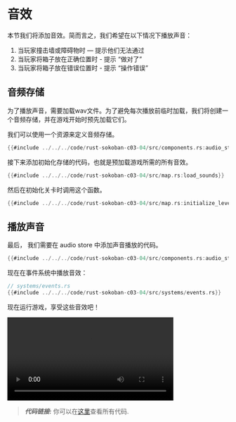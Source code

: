 # 音效

本节我们将添加音效。简而言之，我们希望在以下情况下播放声音：

1.  当玩家撞击墙或障碍物时 — 提示他们无法通过
2.  当玩家将箱子放在正确位置时 - 提示 “做对了”
3.  当玩家将箱子放在错误位置时 - 提示 “操作错误”

## 音频存储

为了播放声音，需要加载wav文件。为了避免每次播放前临时加载，我们将创建一个音频存储，并在游戏开始时预先加载它们。
 
我们可以使用一个资源来定义音频存储。

```rust
{{#include ../../../code/rust-sokoban-c03-04/src/components.rs:audio_store}}
```

接下来添加初始化存储的代码，也就是预加载游戏所需的所有音效。

```rust
{{#include ../../../code/rust-sokoban-c03-04/src/map.rs:load_sounds}}
```

然后在初始化关卡时调用这个函数。

```rust
{{#include ../../../code/rust-sokoban-c03-04/src/map.rs:initialize_level}}
```


## 播放声音

最后， 我们需要在 audio store 中添加声音播放的代码。

```rust
{{#include ../../../code/rust-sokoban-c03-04/src/components.rs:audio_store_impl}}
```

现在在事件系统中播放音效：


```rust
// systems/events.rs
{{#include ../../../code/rust-sokoban-c03-04/src/systems/events.rs}}
```

现在运行游戏，享受这些音效吧！


<video width="75%" controls>
    <source src="./videos/audio.mov" type="video/mp4">
</video>

> **_代码链接:_**  你可以在[这里](https://github.com/iolivia/rust-sokoban/tree/master/code/rust-sokoban-c03-04)查看所有代码.